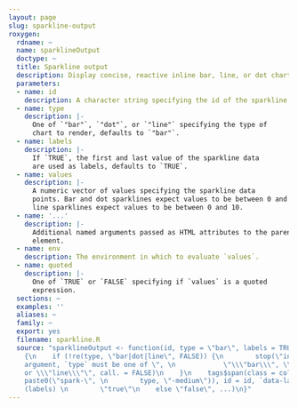 ```yaml
---
layout: page
slug: sparkline-output
roxygen:
  rdname: ~
  name: sparklineOutput
  doctype: ~
  title: Sparkline output
  description: Display concise, reactive inline bar, line, or dot charts.
  parameters:
  - name: id
    description: A character string specifying the id of the sparkline output.
  - name: type
    description: |-
      One of `"bar"`, `"dot"`, or `"line"` specifying the type of
      chart to render, defaults to `"bar"`.
  - name: labels
    description: |-
      If `TRUE`, the first and last value of the sparkline data
      are used as labels, defaults to `TRUE`.
  - name: values
    description: |-
      A numeric vector of values specifying the sparkline data
      points. Bar and dot sparklines expect values to be between 0 and 100 and
      line sparklines expect values to be between 0 and 10.
  - name: '...'
    description: |-
      Additional named arguments passed as HTML attributes to the parent
      element.
  - name: env
    description: The environment in which to evaluate `values`.
  - name: quoted
    description: |-
      One of `TRUE` or `FALSE` specifying if `values` is a quoted
      expression.
  sections: ~
  examples: ''
  aliases: ~
  family: ~
  export: yes
  filename: sparkline.R
  source: "sparklineOutput <- function(id, type = \"bar\", labels = TRUE, \n    ...)
    {\n    if (!re(type, \"bar|dot|line\", FALSE)) {\n        stop(\"invalid `sparklineOutput`
    argument, `type` must be one of \", \n            \"\\\"bar\\\", \\\"dot\\\",
    or \\\"line\\\"\", call. = FALSE)\n    }\n    tags$span(class = collate(\"dull-sparkline-output\",
    paste0(\"spark-\", \n        type, \"-medium\")), id = id, `data-labels` = if
    (labels) \n        \"true\"\n    else \"false\", ...)\n}"
---
```


